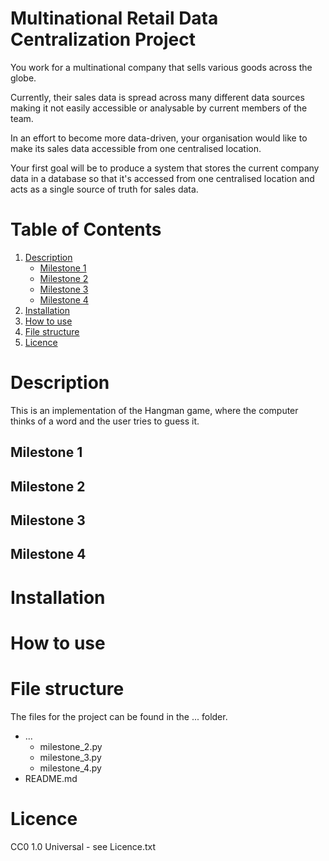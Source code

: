 # Multinational Retail Data Centralization Project

You work for a multinational company that sells various goods across the globe.

Currently, their sales data is spread across many different data sources making it not easily accessible or analysable by current members of the team.

In an effort to become more data-driven, your organisation would like to make its sales data accessible from one centralised location.

Your first goal will be to produce a system that stores the current company data in a database so that it's accessed from one centralised location and acts as a single source of truth for sales data.

# Table of Contents
1. [Description](#description)
    - [Milestone 1](#milestone-1)
    - [Milestone 2](#milestone-2)
    - [Milestone 3](#milestone-3)
    - [Milestone 4](#milestone-4)
2. [Installation](#installation)
3. [How to use](#how-to-use)
4. [File structure](#file-structure)
5. [Licence](#licence)

# Description

This is an implementation of the Hangman game, where the computer thinks of a word and the user tries to guess it.

## Milestone 1



## Milestone 2



## Milestone 3

 

## Milestone 4



# Installation 



# How to use


# File structure

The files for the project can be found in the ... folder.

- ...
    - milestone_2.py
    - milestone_3.py
    - milestone_4.py
- README.md

# Licence

CC0 1.0 Universal - see Licence.txt